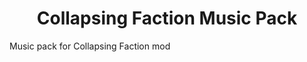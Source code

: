 <h1 align="center">Collapsing Faction Music Pack
</h1>
<p align="left">Music pack for Collapsing Faction mod
</p>
